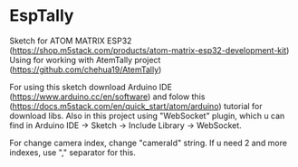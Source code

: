 # EspTally

Sketch for ATOM MATRIX ESP32 (https://shop.m5stack.com/products/atom-matrix-esp32-development-kit)
Using for working with AtemTally project (https://github.com/chehua19/AtemTally)

For using this sketch download Arduino IDE (https://www.arduino.cc/en/software) and folow this (https://docs.m5stack.com/en/quick_start/atom/arduino) tutorial for download libs.
Also in this project using "WebSocket" plugin, which u can find in Arduino IDE -> Sketch -> Include Library -> WebSocket.

For change camera index, change "cameraId" string. If u need 2 and more indexes, use "," separator for this.
